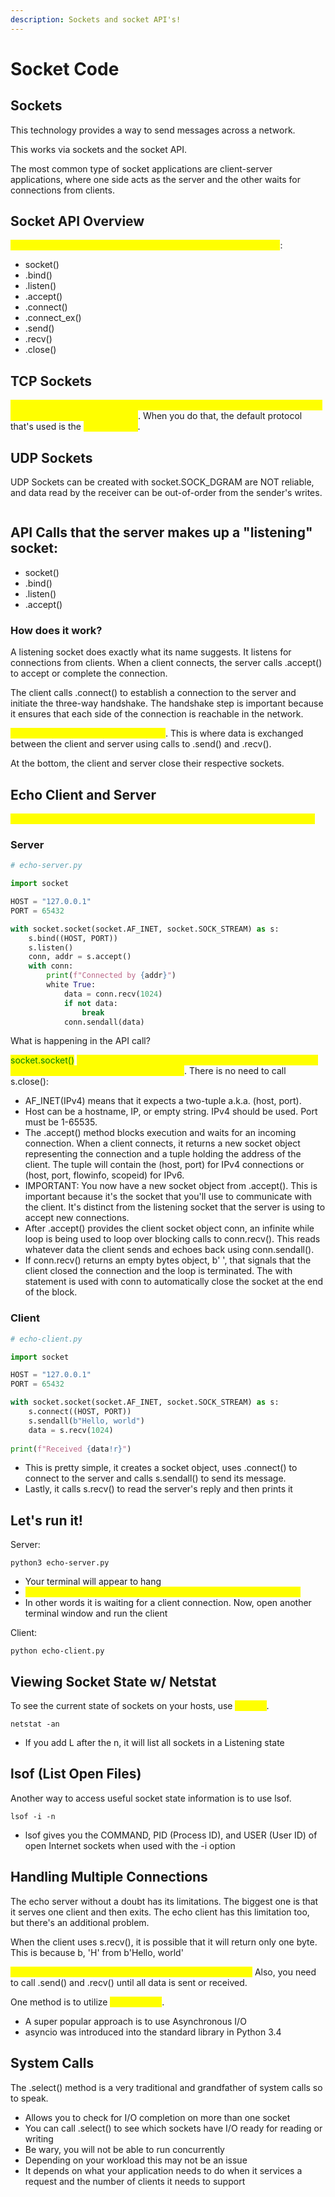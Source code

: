```yaml
---
description: Sockets and socket API's!
---
```


# Socket Code

## Sockets

This technology provides a way to send messages across a network.

This works via sockets and the socket API.

The most common type of socket applications are client-server applications, where one side acts as the server and the other waits for connections from clients.

## Socket API Overview

<mark style="color:yellow;">The primary socket API functions and methods in this module are</mark>:&#x20;

* socket()
* .bind()
* .listen()
* .accept()
* .connect()
* .connect\_ex()
* .send()
* .recv()
* .close()

## TCP Sockets

<mark style="color:yellow;">You can create a socket object using socket.socket(), specifying the socket type as socket.SOCK\_STREAM</mark>. When you do that, the default protocol that's used is the <mark style="color:yellow;">TCP Protocol</mark>.&#x20;

## UDP Sockets

UDP Sockets can be created with socket.SOCK\_DGRAM are NOT reliable, and data read by the receiver can be out-of-order from the sender's writes.

<figure><img src="../../.gitbook/assets/sockets-tcp-flow.webp" alt=""><figcaption></figcaption></figure>

## API Calls that the server makes up a "listening" socket:

* socket()
* .bind()
* .listen()
* .accept()

### How does it work?

A listening socket does exactly what its name suggests. It listens for connections from clients. When a client connects, the server calls .accept() to accept or complete the connection.

The client calls .connect() to establish a connection to the server and initiate the three-way handshake. The handshake step is important because it ensures that each side of the connection is reachable in the network.

<mark style="color:yellow;">In the middle is the round-trip section</mark>. This is where data is exchanged between the client and server using calls to .send() and .recv().

At the bottom, the client and server close their respective sockets.

## Echo Client and Server

<mark style="color:yellow;">This little program will simply echo whatever it receives back to the client.</mark>

### Server

```python
# echo-server.py

import socket

HOST = "127.0.0.1" 
PORT = 65432

with socket.socket(socket.AF_INET, socket.SOCK_STREAM) as s:
    s.bind((HOST, PORT))
    s.listen()
    conn, addr = s.accept()
    with conn:
        print(f"Connected by {addr}")
        white True:
            data = conn.recv(1024)
            if not data:
                break
            conn.sendall(data)
```

What is happening in the API call?

<mark style="color:green;">socket.socket()</mark> <mark style="color:yellow;">creates a socket object that supports the context manager type, so you can use it in a with statement</mark>. There is no need to call s.close():

* AF\_INET(IPv4) means that it expects a two-tuple a.k.a. (host, port).
* Host can be a hostname, IP, or empty string. IPv4 should be used. Port must be 1-65535.
* The .accept() method blocks execution and waits for an incoming connection. When a client connects, it returns a new socket object representing the connection and a tuple holding the address of the client. The tuple will contain the (host, port) for IPv4 connections or (host, port, flowinfo, scopeid) for IPv6.
* IMPORTANT: You now have a new socket object from .accept(). This is important because it's the socket that you'll use to communicate with the client. It's distinct from the listening socket that the server is using to accept new connections.
* After .accept() provides the client socket object conn, an infinite while loop is being used to loop over blocking calls to conn.recv(). This reads whatever data the client sends and echoes back using conn.sendall().
* If conn.recv() returns an empty bytes object, b' ', that signals that the client closed the connection and the loop is terminated. The with statement is used with conn to automatically close the socket at the end of the block.

### Client

```python
# echo-client.py

import socket

HOST = "127.0.0.1"
PORT = 65432

with socket.socket(socket.AF_INET, socket.SOCK_STREAM) as s:
    s.connect((HOST, PORT))
    s.sendall(b"Hello, world")
    data = s.recv(1024)
    
print(f"Received {data!r}")
```

* This is pretty simple, it creates a socket object, uses .connect() to connect to the server and calls s.sendall() to send its message.&#x20;
* Lastly, it calls s.recv() to read the server's reply and then prints it

## Let's run it!

Server:

```
python3 echo-server.py
```

* Your terminal will appear to hang
* <mark style="color:yellow;">That's because the server is "blocked" or suspended, on .accept()</mark>
* In other words it is waiting for a client connection. Now, open another terminal window and run the client

Client:

```
python echo-client.py
```

## Viewing Socket State w/ Netstat

To see the current state of sockets on your hosts, use <mark style="color:yellow;">`netstat`</mark>.

```
netstat -an
```

* If you add L after the n, it will list all sockets in a Listening state

## lsof (List Open Files)

Another way to access useful socket state information is to use lsof.&#x20;

```
lsof -i -n
```

* lsof gives you the COMMAND, PID (Process ID), and USER (User ID) of open Internet sockets when used with the -i option

## Handling Multiple Connections

The echo server without a doubt has its limitations. The biggest one is that it serves one client and then exits. The echo client has this limitation too, but there's an additional problem.&#x20;

When the client uses s.recv(), it is possible that it will return only one byte. This is because b, 'H' from b'Hello, world'

<mark style="color:yellow;">So, how do you handle multiple connections concurrently?</mark> Also, you need to call .send() and .recv() until all data is sent or received.

One method is to utilize <mark style="color:yellow;">concurrency</mark>.

* A super popular approach is to use Asynchronous I/O
* asyncio was introduced into the standard library in Python 3.4

## System Calls

The .select() method is a very traditional and grandfather of system calls so to speak.

* Allows you to check for I/O completion on more than one socket
* You can call .select() to see which sockets have I/O ready for reading or writing
* Be wary, you will not be able to run concurrently
* Depending on your workload this may not be an issue
* It depends on what your application needs to do when it services a request and the number of clients it needs to support
